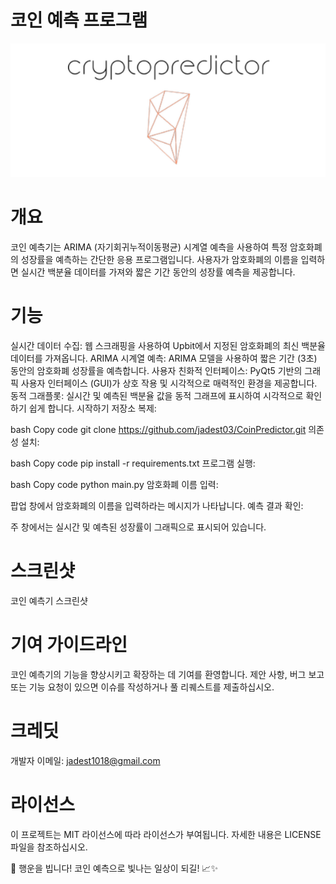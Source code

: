 # 코인 예측 프로그램

![Alt text](/logo.png "Logo")

# 개요

코인 예측기는 ARIMA (자기회귀누적이동평균) 시계열 예측을 사용하여 특정 암호화폐의 성장률을 예측하는 간단한 응용 프로그램입니다. 사용자가 암호화폐의 이름을 입력하면 실시간 백분율 데이터를 가져와 짧은 기간 동안의 성장률 예측을 제공합니다.

# 기능

실시간 데이터 수집: 웹 스크래핑을 사용하여 Upbit에서 지정된 암호화폐의 최신 백분율 데이터를 가져옵니다.
ARIMA 시계열 예측: ARIMA 모델을 사용하여 짧은 기간 (3초) 동안의 암호화폐 성장률을 예측합니다.
사용자 친화적 인터페이스: PyQt5 기반의 그래픽 사용자 인터페이스 (GUI)가 상호 작용 및 시각적으로 매력적인 환경을 제공합니다.
동적 그래플롯: 실시간 및 예측된 백분율 값을 동적 그래프에 표시하여 시각적으로 확인하기 쉽게 합니다.
시작하기
저장소 복제:

bash
Copy code
git clone https://github.com/jadest03/CoinPredictor.git
의존성 설치:

bash
Copy code
pip install -r requirements.txt
프로그램 실행:

bash
Copy code
python main.py
암호화폐 이름 입력:

팝업 창에서 암호화폐의 이름을 입력하라는 메시지가 나타납니다.
예측 결과 확인:

주 창에서는 실시간 및 예측된 성장률이 그래픽으로 표시되어 있습니다.

# 스크린샷

코인 예측기 스크린샷

# 기여 가이드라인

코인 예측기의 기능을 향상시키고 확장하는 데 기여를 환영합니다. 제안 사항, 버그 보고 또는 기능 요청이 있으면 이슈를 작성하거나 풀 리퀘스트를 제출하십시오.

# 크레딧

개발자 이메일: jadest1018@gmail.com

# 라이선스

이 프로젝트는 MIT 라이선스에 따라 라이선스가 부여됩니다. 자세한 내용은 LICENSE 파일을 참조하십시오.

🚀 행운을 빕니다! 코인 예측으로 빛나는 일상이 되길! 📈✨
